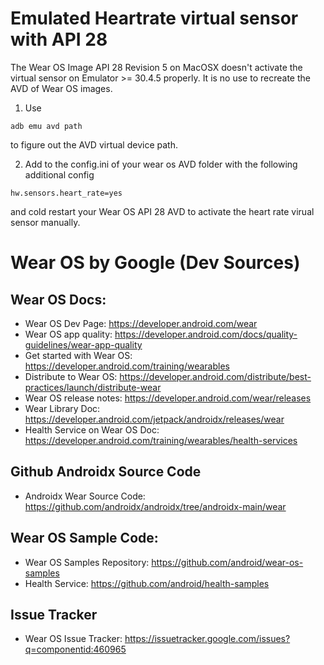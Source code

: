 # Emulated Heartrate virtual sensor with API 28

The Wear OS Image API 28 Revision 5 on MacOSX doesn't activate the virtual sensor on Emulator >= 30.4.5 properly.
It is no use to recreate the AVD of Wear OS images.

1. Use
```console
adb emu avd path
```
to figure out the AVD virtual device path.

2. Add to the config.ini of your wear os AVD folder with the following additional config
```console
hw.sensors.heart_rate=yes
```
and cold restart your Wear OS API 28 AVD to activate the heart rate virual sensor manually.

# Wear OS by Google (Dev Sources)
## Wear OS Docs:
* Wear OS Dev Page: https://developer.android.com/wear
* Wear OS app quality: https://developer.android.com/docs/quality-guidelines/wear-app-quality
* Get started with Wear OS: https://developer.android.com/training/wearables
* Distribute to Wear OS: https://developer.android.com/distribute/best-practices/launch/distribute-wear
* Wear OS release notes: https://developer.android.com/wear/releases
* Wear Library Doc: https://developer.android.com/jetpack/androidx/releases/wear
* Health Service on Wear OS Doc: https://developer.android.com/training/wearables/health-services

## Github Androidx Source Code
* Androidx Wear Source Code: https://github.com/androidx/androidx/tree/androidx-main/wear

## Wear OS Sample Code:
* Wear OS Samples Repository: https://github.com/android/wear-os-samples
* Health Service: https://github.com/android/health-samples

## Issue Tracker
* Wear OS Issue Tracker: https://issuetracker.google.com/issues?q=componentid:460965